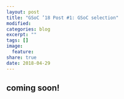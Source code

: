 ```yaml
---
layout: post
title: "GSoC ’18 Post #1: GSoC selection"
modified:
categories: blog
excerpt: ""
tags: []
image:
  feature:
share: true
date: 2018-04-29
---
```

## coming soon!

